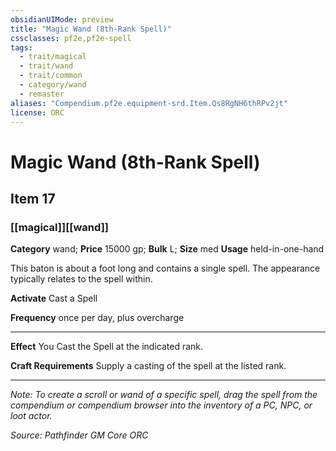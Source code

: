 ```yaml
---
obsidianUIMode: preview
title: "Magic Wand (8th-Rank Spell)"
cssclasses: pf2e,pf2e-spell
tags:
  - trait/magical
  - trait/wand
  - trait/common
  - category/wand
  - remaster
aliases: "Compendium.pf2e.equipment-srd.Item.Qs8RgNH6thRPv2jt"
license: ORC
---
```

# Magic Wand (8th-Rank Spell)
## Item 17
### [[magical]][[wand]]

**Category** wand; 
**Price** 15000 gp; 
**Bulk** L; **Size** med
**Usage** held-in-one-hand

This baton is about a foot long and contains a single spell. The appearance typically relates to the spell within.

**Activate** Cast a Spell

**Frequency** once per day, plus overcharge

* * *

**Effect** You Cast the Spell at the indicated rank.

**Craft Requirements** Supply a casting of the spell at the listed rank.

* * *

_Note: To create a scroll or wand of a specific spell, drag the spell from the compendium or compendium browser into the inventory of a PC, NPC, or loot actor._

*Source: Pathfinder GM Core*
*ORC*